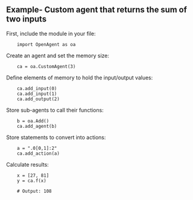 ## Example- Custom agent that returns the sum of two inputs 


First, include the module in your file:
        
        import OpenAgent as oa

Create an agent and set the memory size:
        
        ca = oa.CustomAgent(3)

Define elements of memory to hold the input/output values:

        ca.add_input(0)
        ca.add_input(1)
        ca.add_output(2)

Store sub-agents to call their functions:

        b = oa.Add()
        ca.add_agent(b)

Store statements to convert into actions:

        a = ".0[0,1]:2"
        ca.add_action(a)

Calculate results:

        x = [27, 81]
        y = ca.f(x) 
        
        # Output: 108 
        

